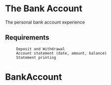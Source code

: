 # The Bank Account
The personal bank account experience

## Requirements

         Deposit and Withdrawal
         Account statement (date, amount, balance)
         Statement printing
# BankAccount

